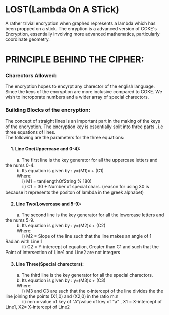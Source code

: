 # LOST(Lambda On A STick)
A rather trivial encryption when graphed represents a lambda which has been propped on a stick. The enryption is a advanced version of COKE's Encryption, essentially involving more advanced mathematics, particularly coordinate geometry.
# PRINCIPLE BEHIND THE CIPHER:
### Charectors Allowed:
The encryption hopes to encyrpt any charector of the english language. Since the keys of the encryption are more inclusive compared to COKE. We wish to incroporate numbers and a wider array of special charectors.
### Building Blocks of the encryption:
The concept of straight lines is an important part in the making of the keys of the encryption. 
The encryption key is essentially split into three parts , i.e three equations of lines. \
The following are the parameters for the three equations:
#### &emsp; 1. Line One(Uppercase and 0-4):
&emsp; &emsp; a. The first line is the key generator for all the uppercase letters and the nums 0-4. \
&emsp; &emsp; b. Its equation is given by : y=(M1)x + (C1) \
&emsp; &emsp; Where:\
&emsp; &emsp; &emsp; i) M1 = tan(lengthOfString % 180) \
&emsp; &emsp; &emsp; ii) C1 = 30 + Number of special chars. (reason for using 30 is because it represents the positon of lambda in the greek alphabet) 
#### &emsp; 2. Line Two(Lowercase and 5-9):
&emsp; &emsp; a. The second line is the key generator for all the lowercase letters and the nums 5-9. \
&emsp; &emsp; b. Its equation is given by : y=(M2)x + (C2) \
&emsp; &emsp; Where:\
&emsp; &emsp; &emsp; i) M2 = Slope of the line such that the line makes an angle of 1 Radian with Line 1 \
&emsp; &emsp; &emsp; ii) C2 = Y-intercept of equation, Greater than C1 and such that the Point of intersection of Line1 and Line2 are not integers 
#### &emsp; 3. Line Three(Special charectors):
&emsp; &emsp; a. The third line is the key generator for all the special charectors. \
&emsp; &emsp; b. Its equation is given by : y=(M3)x + (C3) \
&emsp; &emsp; Where:\
&emsp; &emsp; &emsp; i) M3 and C3 are such that the x-intercept of the line divides the the line joining the points (X1,0) and (X2,0) in the ratio m:n \
&emsp; &emsp; &emsp; ii) m:n = value of key of "A"/value of key of "a" , X1 = X-intercept of Line1, X2= X-intercept of Line2
